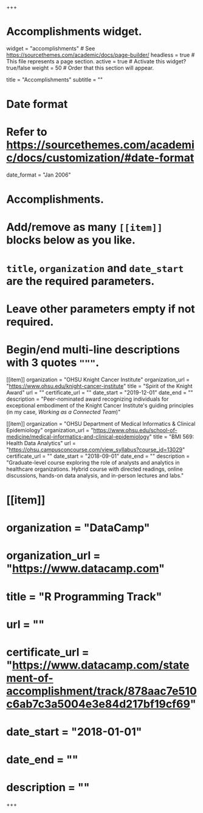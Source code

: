 +++
# Accomplishments widget.
widget = "accomplishments"  # See https://sourcethemes.com/academic/docs/page-builder/
headless = true  # This file represents a page section.
active = true  # Activate this widget? true/false
weight = 50  # Order that this section will appear.

title = "Accomplishments"
subtitle = ""

# Date format
#   Refer to https://sourcethemes.com/academic/docs/customization/#date-format
date_format = "Jan 2006"

# Accomplishments.
#   Add/remove as many `[[item]]` blocks below as you like.
#   `title`, `organization` and `date_start` are the required parameters.
#   Leave other parameters empty if not required.
#   Begin/end multi-line descriptions with 3 quotes `"""`.

[[item]]
  organization = "OHSU Knight Cancer Institute"
  organization_url = "https://www.ohsu.edu/knight-cancer-institute"
  title = "Spirit of the Knight Award"
  url = ""
  certificate_url = ""
  date_start = "2019-12-01"
  date_end = ""
  description = "Peer-nominated award recognizing individuals for exceptional embodiment of the Knight Cancer Institute's guiding principles (in my case, *Working as a Connected Team*)"
  
[[item]]
  organization = "OHSU Department of Medical Informatics & Clinical Epidemiology"
  organization_url = "https://www.ohsu.edu/school-of-medicine/medical-informatics-and-clinical-epidemiology"
  title = "BMI 569: Health Data Analytics"
  url = "https://ohsu.campusconcourse.com/view_syllabus?course_id=13029"
  certificate_url = ""
  date_start = "2018-09-01"
  date_end = ""
  description = "Graduate-level course exploring the role of analysts and analytics in healthcare organizations. Hybrid course with directed readings, online discussions, hands-on data analysis, and in-person lectures and labs."

# [[item]]
#   organization = "DataCamp"
#   organization_url = "https://www.datacamp.com"
#   title = "R Programming Track"
#   url = ""
#   certificate_url = "https://www.datacamp.com/statement-of-accomplishment/track/878aac7e510c6ab7c3a5004e3e84d217bf19cf69"
#   date_start = "2018-01-01"
#   date_end = ""
#   description = ""

+++
